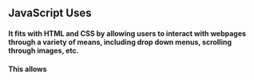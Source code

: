 ## JavaScript Uses

#### It fits with HTML and CSS by allowing users to interact with webpages through a variety of means, including drop down menus, scrolling through images, etc.

#### This allows 